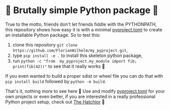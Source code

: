 # 🤜 Brutally simple Python package 🤛

True to the motto, friends don't let friends fiddle with the PYTHONPATH,
this repository shows how easy it is with a minimal [pyproject.toml](pyroject.toml)
to create an installable Python package. So to test this:

1. clone this repository `git clone https://github.com/FlorianWilhelm/my_pyproject.git`,
2. type `pip install -e .` to install this skeleton python package,
3. run `python -c "from  my_pyproject.my_module import fib; print(fib(42))"` to see that it really works 🎉

If you even wanted to build a proper sdist or wheel file you can do that with `pip install build` followed by `python -m build`. 

That's it, nothing more to see here 👀 Use and modify [pyproject.toml](./pyroject.toml) for your own projects or even better,
if you are interested in a really professional Python project setup, check out [The Hatchlor](https://github.com/FlorianWilhelm/the-hatchlor) 🌹 
